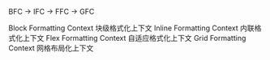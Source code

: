 BFC -> IFC -> FFC -> GFC

Block Formatting Context  块级格式化上下文
Inline Formatting Context  内联格式化上下文
Flex Formatting Context    自适应格式化上下文
Grid Formatting Context    网格布局化上下文